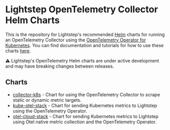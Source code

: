 # Lightstep OpenTelemetry Collector Helm Charts

This is the repository for Lightstep's recommended [Helm](https://helm.sh/) charts for running an OpenTelemetry Collector using the [OpenTelemetry Operator for Kubernetes](https://github.com/open-telemetry/opentelemetry-operator). You can find documentation and tutorials for how to use these charts [here](https://docs.lightstep.com/docs/ingest-prometheus).

⚠️ Lightstep's OpenTelemetry Helm charts are under active development and may have breaking changes between releases.

## Charts

* [collector-k8s](https://github.com/lightstep/prometheus-k8s-opentelemetry-collector/tree/main/charts/collector-k8s) - Chart for using the OpenTelemetry Collector to scrape static or dynamic metric targets.
* [kube-otel-stack](https://github.com/lightstep/prometheus-k8s-opentelemetry-collector/tree/main/charts/kube-otel-stack) - Chart for sending Kubernetes metrics to Lightstep using the OpenTelemetry Operator.
* [otel-cloud-stack](https://github.com/lightstep/prometheus-k8s-opentelemetry-collector/tree/main/charts/otel-cloud-stack) - Chart for sending Kubernetes metrics to Lightstep using Otel native metric collection and the OpenTelemetry Operator.
